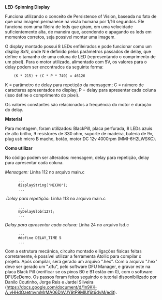 **LED-Spinning Display**

 Funciona utilizando o conceito de Persistence of Vision, baseada no fato de que uma imagem permanece na visão humana por 1/16 segundos. Ele funciona com uma fileira de leds que giram, em uma velocidade suficientemente alta, de maneira que, acendendo e apagando os leds em momentos corretos, seja possível montar uma imagem.
 
 O display montado possui 8 LEDs enfileirados e pode funcionar como um display 8xN, onde N é definido pelos parâmetros passados de delay, que define o tamanho de uma coluna de LED (representando o comprimento de um pixel). Para o motor utilizado, alimentado com 5V, os valores para o delay podem ser encontrados da seguinte forma:
 
        (K * 215) + (C * P * 749) = 46120
        
K = parâmetro de delay para repetição da mensagem; C = número de caracteres apresentados no display; P = delay para apresentar cada coluna (isso define o comprimento do pixel).

Os valores constantes são relacionados a frequência do motor e duração do delay.

**Material**

 Para montagem, foram utilizados: BlackPill, placa perfurada, 8 LEDs azuis de alto brilho, 9 resistores de 330 ohm, suporte de madeira, bateria de 9v, plug usb micro B macho, botão, motor DC 12v 4000rpm (MMI-6H2LWSKC).

**Como utilizar**

 No código podem ser alterados: mensagem, delay para repetição, delay para apresentar cada coluna.
 
  *Mensagem:* Linha 112 no arquivo main.c
          
          ...
          displayString("MICRO");
          ...
  *Delay para repetição:* Linha 113 no arquivo main.c
  
          ...
          myDelayGlob(127);
          ...
          
   *Delay para apresentar cada coluna:* Linha 24 no arquivo lsd.c
   
          ...
          #define DELAY_TIME 5
          ...

 Com a estrutura mecânica, circuito montado e ligações físicas feitas corretamente, é possível utilizar a ferramenta Atollic para compilar o projeto. Após compilar, será gerado um arquivo ".hex". Com o arquivo ".hex" deve ser gerado um ".dfu", pelo software DFU Manager, e gravar este na placa Black Pill (verificar se os pinos B0 e B1 estão em 0), com o software DFUSeDemo. Os passos foram feitos seguindo o tutorial disponibilizado por Danilo Coutinho, Jorge Reis e Jardel Silveira (https://docs.google.com/document/d/1n9KK-A_yHHdOaetmvmMrMA06DhVJY9tP9MlUf6t6dvM/edit).
 
 

